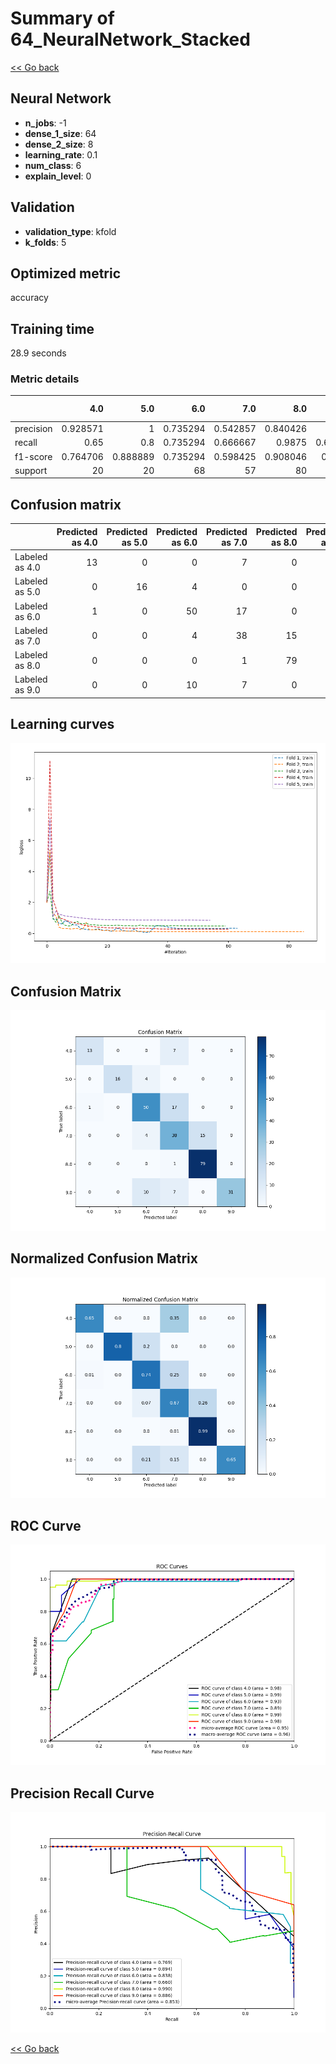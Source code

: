 # Summary of 64_NeuralNetwork_Stacked

[<< Go back](../README.md)


## Neural Network
- **n_jobs**: -1
- **dense_1_size**: 64
- **dense_2_size**: 8
- **learning_rate**: 0.1
- **num_class**: 6
- **explain_level**: 0

## Validation
 - **validation_type**: kfold
 - **k_folds**: 5

## Optimized metric
accuracy

## Training time

28.9 seconds

### Metric details
|           |       4.0 |       5.0 |       6.0 |       7.0 |       8.0 |       9.0 |   accuracy |   macro avg |   weighted avg |   logloss |
|:----------|----------:|----------:|----------:|----------:|----------:|----------:|-----------:|------------:|---------------:|----------:|
| precision |  0.928571 |  1        |  0.735294 |  0.542857 |  0.840426 |  1        |   0.774744 |    0.841191 |       0.801189 |  0.680486 |
| recall    |  0.65     |  0.8      |  0.735294 |  0.666667 |  0.9875   |  0.645833 |   0.774744 |    0.747549 |       0.774744 |  0.680486 |
| f1-score  |  0.764706 |  0.888889 |  0.735294 |  0.598425 |  0.908046 |  0.78481  |   0.774744 |    0.780028 |       0.776439 |  0.680486 |
| support   | 20        | 20        | 68        | 57        | 80        | 48        |   0.774744 |  293        |     293        |  0.680486 |


## Confusion matrix
|                |   Predicted as 4.0 |   Predicted as 5.0 |   Predicted as 6.0 |   Predicted as 7.0 |   Predicted as 8.0 |   Predicted as 9.0 |
|:---------------|-------------------:|-------------------:|-------------------:|-------------------:|-------------------:|-------------------:|
| Labeled as 4.0 |                 13 |                  0 |                  0 |                  7 |                  0 |                  0 |
| Labeled as 5.0 |                  0 |                 16 |                  4 |                  0 |                  0 |                  0 |
| Labeled as 6.0 |                  1 |                  0 |                 50 |                 17 |                  0 |                  0 |
| Labeled as 7.0 |                  0 |                  0 |                  4 |                 38 |                 15 |                  0 |
| Labeled as 8.0 |                  0 |                  0 |                  0 |                  1 |                 79 |                  0 |
| Labeled as 9.0 |                  0 |                  0 |                 10 |                  7 |                  0 |                 31 |

## Learning curves
![Learning curves](learning_curves.png)
## Confusion Matrix

![Confusion Matrix](confusion_matrix.png)


## Normalized Confusion Matrix

![Normalized Confusion Matrix](confusion_matrix_normalized.png)


## ROC Curve

![ROC Curve](roc_curve.png)


## Precision Recall Curve

![Precision Recall Curve](precision_recall_curve.png)



[<< Go back](../README.md)
